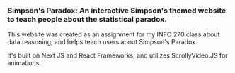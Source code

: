 ### Simpson's Paradox: An interactive Simpson's themed website to teach people about the statistical paradox.
This website was created as an assignment for my INFO 270 class about data reasoning, and helps teach users about Simpson's Paradox. 

It's built on Next JS and React Frameworks, and utilizes ScrollyVideo.JS for animations.
